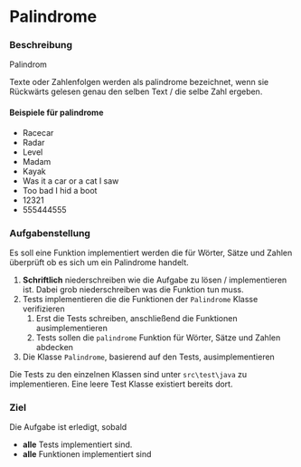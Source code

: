 # Palindrome
### Beschreibung
Palindrom

Texte oder Zahlenfolgen werden als palindrome bezeichnet, wenn sie Rückwärts gelesen genau den selben Text / die selbe Zahl ergeben.

#### Beispiele für palindrome
- Racecar
- Radar
- Level
- Madam
- Kayak
- Was it a car or a cat I saw
- Too bad I hid a boot
- 12321
- 555444555

### Aufgabenstellung
Es soll eine Funktion implementiert werden die für Wörter, Sätze und Zahlen überprüft ob es sich um ein Palindrome handelt.
1. **Schriftlich** niederschreiben wie die Aufgabe zu lösen / implementieren ist. Dabei grob niederschreiben was die Funktion tun muss. 
2. Tests implementieren die die Funktionen der `Palindrome` Klasse verifizieren
   1. Erst die Tests schreiben, anschließend die Funktionen ausimplementieren
   2. Tests sollen die `palindrome` Funktion für Wörter, Sätze und Zahlen abdecken
3. Die Klasse `Palindrome`, basierend auf den Tests, ausimplementieren


Die Tests zu den einzelnen Klassen sind unter `src\test\java` zu implementieren.
Eine leere Test Klasse existiert bereits dort.

### Ziel
Die Aufgabe ist erledigt, sobald
- **alle** Tests implementiert sind.
- **alle** Funktionen implementiert sind
